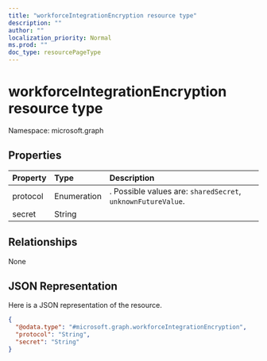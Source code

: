 ```yaml
---
title: "workforceIntegrationEncryption resource type"
description: ""
author: ""
localization_priority: Normal
ms.prod: ""
doc_type: resourcePageType
---
```


# workforceIntegrationEncryption resource type


Namespace: microsoft.graph



## Properties
|Property|Type|Description|
|:---|:---|:---|
|protocol|Enumeration|. Possible values are: `sharedSecret`, `unknownFutureValue`.|
|secret|String||

## Relationships
None

## JSON Representation
Here is a JSON representation of the resource.
<!-- {
  "blockType": "resource",
  "@odata.type": "microsoft.graph.workforceIntegrationEncryption"
}
-->
``` json
{
  "@odata.type": "#microsoft.graph.workforceIntegrationEncryption",
  "protocol": "String",
  "secret": "String"
}
```

